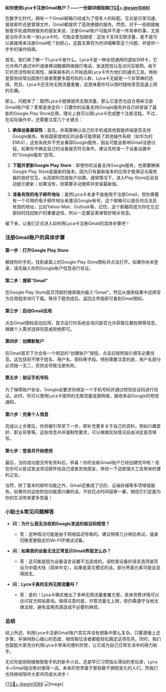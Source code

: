**如何使用Lyca卡注册Gmail账户？——一份超详细指南[[TG💪+ @esim1088](https://t.me/s/esim1088)]**

在数字化时代，拥有一个Gmail邮箱已经成为了很多人的标配。无论是日常沟通、接收邮件还是管理文件，Gmail都提供了高效便捷的服务。然而，对于一些刚接触智能手机或网络服务的朋友来说，注册Gmail账户可能并不是一件简单的事。尤其是当你手头有一张Lyca卡时，可能会更加疑惑：这张卡支持无限流量，是不是可以直接用来注册Gmail呢？别担心，这篇文章将为你详细解答这个问题，并提供一步步的操作指南。

首先，我们来了解一下Lyca卡是什么。Lyca卡是一种全球通用的虚拟SIM卡，它允许用户通过WiFi或者移动数据网络拨打电话、发送短信以及访问互联网。由于它的灵活性和实用性，越来越多的人开始选择Lyca卡作为他们的通讯工具。特别是那些经常出国旅行或者需要多国号码的人群，Lyca卡无疑是一个非常棒的选择。而且，Lyca卡还支持无限流量套餐，这意味着你可以随时随地享受高速上网的乐趣。

那么，问题来了：既然Lyca卡能够提供无限流量，那么它是否也适合用来注册Gmail账户呢？答案是肯定的！只要你的设备支持Google服务并且已经安装了最新的Google Play Store应用，理论上就可以用Lyca卡完成整个注册流程。不过，在实际操作中，还需要注意几个关键点：

1. **确保设备兼容性**：首先，你需要确认自己的手机或其他智能终端是否支持Google服务。有些国家或地区的设备可能预装了其他操作系统（如华为的EMUI），这些系统并不完全兼容Google服务，因此可能会影响Gmail注册过程。如果你不确定自己的设备是否符合条件，建议先检查一下设备设置中的“Google服务”选项。

2. **下载并更新Google Play Store**：即使你的设备支持Google服务，也需要确保Google Play Store是最新的版本。因为只有最新版本的应用才能保证与服务器的良好交互，从而顺利完成账户创建。通常情况下，进入Play Store后会自动提示更新；如果没有，则需要手动搜索并安装最新版。

3. **准备有效的电子邮件地址**：虽然Lyca卡本身不直接用于注册Gmail，但你需要有一个可用的电子邮件地址来激活Google账号。这个邮箱可以是任何合法且有效的地址，比如Yahoo Mail、Outlook等。记住，这个邮箱将成为你在忘记密码时找回账户的重要途径，所以一定要妥善保管好相关信息。

接下来，让我们正式进入如何用Lyca卡注册Gmail的具体步骤吧！

### 注册Gmail账户的具体步骤

#### 第一步：打开Google Play Store
解锁你的手机，找到桌面上的Google Play Store图标并点击打开。如果你尚未登录，请先输入你的Google账户信息进行验证。

#### 第二步：搜索“Gmail”
在Google Play Store首页顶部的搜索框内输入“Gmail”，然后从搜索结果中选择官方应用程序进行下载。等待下载完成后，返回主界面即可看到Gmail图标。

#### 第三步：启动Gmail应用
点击Gmail图标启动应用，首次运行时系统会询问是否允许获取位置权限等信息，根据个人需求选择同意或拒绝即可。

#### 第四步：创建新账户
在Gmail首页下方会有一个明显的“创建账户”按钮，点击后按照指引填写必要信息。这包括但不限于姓名、用户名、密码等字段。特别需要注意的是，用户名部分必须独一无二，否则会导致注册失败。

#### 第五步：验证手机号码
为了保障账户安全，Google会要求你绑定一个手机号码并通过短信验证码进行验证。此时，你可以使用Lyca卡提供的无限流量连接网络，接收来自Google的短信通知。

#### 第六步：完善个人信息
完成以上步骤后，你将被引导至下一步，即补充更多关于自己的资料，例如兴趣爱好、职业背景等。这些信息并非强制性要求，可以根据实际情况自由决定是否填写。

#### 第七步：登录并开始使用
最后，当你成功提交所有资料后，恭喜！你的全新Gmail账户已经创建完毕啦！现在你可以尝试发送测试邮件给自己或者其他朋友，体验一下这款强大工具带来的便利之处。

当然，除了基本的邮件功能之外，Gmail还集成了日历、云端存储等多项增值服务。如果你对这些附加功能感兴趣的话，不妨花点时间探索一番，相信它们定能为你的生活带来更多惊喜！

### 小贴士&常见问题解答

- **问：为什么我无法收到Google发送的验证码短信？**
  - 答：这种情况可能是由于网络延迟导致的。建议稍等几分钟后再试，或者切换至更稳定的Wi-Fi环境试试看。
  
- **问：如果我的设备无法正常显示Gmail界面怎么办？**
  - 答：这可能是因为设备语言设置不当造成的。请检查设备的语言选项是否设为中国大陆（简体中文），如果是英文模式的话，部分界面元素可能会显得陌生。

- **问：Lyca卡真的支持无限流量吗？**
  - 答：是的！Lyca卡确实推出了多种无限流量套餐方案，具体资费详情可以访问官方网站查询。值得注意的是，尽管流量无上限，但仍需遵守当地法律法规，避免滥用资源造成不必要的麻烦。

### 总结

综上所述，利用Lyca卡注册Gmail账户其实并没有想象中那么复杂。只要遵循上述步骤，并保持耐心细心的态度，相信每位读者都能轻松搞定这项任务。同时，我们也鼓励大家充分利用Lyca卡带来的便利优势，让它成为自己日常生活中的得力助手。

无论你是刚刚接触智能手机的新手小白，还是早已习惯指尖滑动的老玩家，Lyca卡+Gmail组合绝对值得一试。未来的世界属于那些敢于拥抱变化的人们，而我们也将继续陪伴大家共同成长进步！

[[TG💪+ @esim1088](https://t.me/s/esim1088) ![Image](https://i.postimg.cc/4NQfJmqS/Snipaste-2025-05-13-00-14-12.png)]